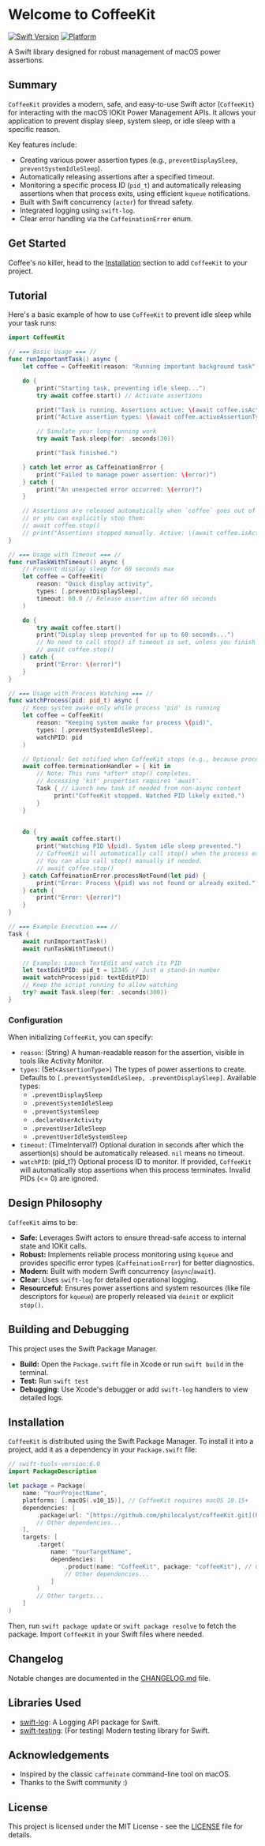 # Welcome to CoffeeKit

[![Swift Version](https://badgen.net/static/Swift/6.0/orange)](https://swift.org)
[![Platform](https://badgen.net/static/platform/macOS%2010.15+)](https://developer.apple.com/macOS)

A Swift library designed for robust management of macOS power assertions.

## Summary

`CoffeeKit` provides a modern, safe, and easy-to-use Swift actor (`CoffeeKit`) for interacting with the macOS IOKit Power Management APIs. It allows your application to prevent display sleep, system sleep, or idle sleep with a specific reason.

Key features include:
* Creating various power assertion types (e.g., `preventDisplaySleep`, `preventSystemIdleSleep`).
* Automatically releasing assertions after a specified timeout.
* Monitoring a specific process ID (`pid_t`) and automatically releasing assertions when that process exits, using efficient `kqueue` notifications.
* Built with Swift concurrency (`actor`) for thread safety.
* Integrated logging using `swift-log`.
* Clear error handling via the `CaffeinationError` enum.

## Get Started

Coffee's no killer, head to the [Installation](#installation) section to add `CoffeeKit` to your project.

## Tutorial

Here's a basic example of how to use `CoffeeKit` to prevent idle sleep while your task runs:

```swift
import CoffeeKit

// ▰▰▰ Basic Usage ▰▰▰ //
func runImportantTask() async {
    let coffee = CoffeeKit(reason: "Running important background task")

    do {
        print("Starting task, preventing idle sleep...")
        try await coffee.start() // Activate assertions

        print("Task is running. Assertions active: \(await coffee.isActive)")
        print("Active assertion types: \(await coffee.activeAssertionTypes)")

        // Simulate your long-running work
        try await Task.sleep(for: .seconds(30))

        print("Task finished.")

    } catch let error as CaffeinationError {
        print("Failed to manage power assertion: \(error)")
    } catch {
        print("An unexpected error occurred: \(error)")
    }

    // Assertions are released automatically when `coffee` goes out of scope (deinit)
    // or you can explicitly stop them:
    // await coffee.stop()
    // print("Assertions stopped manually. Active: \(await coffee.isActive)")
}

// ▰▰▰ Usage with Timeout ▰▰▰ //
func runTaskWithTimeout() async {
    // Prevent display sleep for 60 seconds max
    let coffee = CoffeeKit(
        reason: "Quick display activity",
        types: [.preventDisplaySleep],
        timeout: 60.0 // Release assertion after 60 seconds
    )

    do {
        try await coffee.start()
        print("Display sleep prevented for up to 60 seconds...")
        // No need to call stop() if timeout is set, unless you finish early
        // await coffee.stop()
    } catch {
        print("Error: \(error)")
    }
}

// ▰▰▰ Usage with Process Watching ▰▰▰ //
func watchProcess(pid: pid_t) async {
    // Keep system awake only while process 'pid' is running
    let coffee = CoffeeKit(
        reason: "Keeping system awake for process \(pid)",
        types: [.preventSystemIdleSleep],
        watchPID: pid
    )

    // Optional: Get notified when CoffeeKit stops (e.g., because process ended)
    await coffee.terminationHandler = { kit in
        // Note: This runs *after* stop() completes.
        // Accessing 'kit' properties requires 'await'.
        Task { // Launch new task if needed from non-async context
             print("CoffeeKit stopped. Watched PID likely exited.")
        }
    }


    do {
        try await coffee.start()
        print("Watching PID \(pid). System idle sleep prevented.")
        // CoffeeKit will automatically call stop() when the process exits.
        // You can also call stop() manually if needed.
        // await coffee.stop()
    } catch CaffeinationError.processNotFound(let pid) {
        print("Error: Process \(pid) was not found or already exited.")
    } catch {
        print("Error: \(error)")
    }
}

// ▰▰▰ Example Execution ▰▰▰ //
Task {
    await runImportantTask()
    await runTaskWithTimeout()

    // Example: Launch TextEdit and watch its PID
    let textEditPID: pid_t = 12345 // Just a stand-in number
    await watchProcess(pid: textEditPID)
    // Keep the script running to allow watching
    try? await Task.sleep(for: .seconds(300))
}
````

### Configuration

When initializing `CoffeeKit`, you can specify:

  * `reason`: (String) A human-readable reason for the assertion, visible in tools like Activity Monitor.
  * `types`: (Set\<`AssertionType`\>) The types of power assertions to create. Defaults to `[.preventSystemIdleSleep, .preventDisplaySleep]`. Available types:
      * `.preventDisplaySleep`
      * `.preventSystemIdleSleep`
      * `.preventSystemSleep` 
      * `.declareUserActivity`
      * `.preventUserIdleSleep`
      * `.preventUserIdleSystemSleep`
  * `timeout`: (TimeInterval?) Optional duration in seconds after which the assertion(s) should be automatically released. `nil` means no timeout.
  * `watchPID`: (pid\_t?) Optional process ID to monitor. If provided, `CoffeeKit` will automatically stop assertions when this process terminates. Invalid PIDs (\<= 0) are ignored.

## Design Philosophy

`CoffeeKit` aims to be:

  * **Safe:** Leverages Swift actors to ensure thread-safe access to internal state and IOKit calls.
  * **Robust:** Implements reliable process monitoring using `kqueue` and provides specific error types (`CaffeinationError`) for better diagnostics.
  * **Modern:** Built with modern Swift concurrency (`async`/`await`).
  * **Clear:** Uses `swift-log` for detailed operational logging.
  * **Resourceful:** Ensures power assertions and system resources (like file descriptors for `kqueue`) are properly released via `deinit` or explicit `stop()`.

## Building and Debugging

This project uses the Swift Package Manager.

  * **Build:** Open the `Package.swift` file in Xcode or run `swift build` in the terminal.
  * **Test:** Run `swift test`
  * **Debugging:** Use Xcode's debugger or add `swift-log` handlers to view detailed logs.

## Installation

`CoffeeKit` is distributed using the Swift Package Manager. To install it into a project, add it as a dependency in your `Package.swift` file:

```swift
// swift-tools-version:6.0
import PackageDescription

let package = Package(
    name: "YourProjectName",
    platforms: [.macOS(.v10_15)], // CoffeeKit requires macOS 10.15+
    dependencies: [
        .package(url: "[https://github.com/philocalyst/coffeeKit.git](https://github.com/philocalyst/coffeeKit.git)", from: "0.1.0") // Replace with desired version or branch
        // Other dependencies...
    ],
    targets: [
        .target(
            name: "YourTargetName",
            dependencies: [
                .product(name: "CoffeeKit", package: "coffeeKit"), // Corrected product name
                // Other dependencies...
            ]
        )
        // Other targets...
    ]
)
```

Then, run `swift package update` or `swift package resolve` to fetch the package. Import `CoffeeKit` in your Swift files where needed.

## Changelog

Notable changes are documented in the [CHANGELOG.md](CHANGELOG.md) file.

## Libraries Used

  * [swift-log](https://github.com/apple/swift-log): A Logging API package for Swift.
  * [swift-testing](https://www.google.com/search?q=https://github.com/apple/swift-testing): (For testing) Modern testing library for Swift.

## Acknowledgements

  * Inspired by the classic `caffeinate` command-line tool on macOS.
  * Thanks to the Swift community :)

## License

This project is licensed under the MIT License - see the [LICENSE](LICENSE) file for details.
